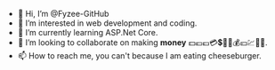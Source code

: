 - 👋 Hi, I’m @Fyzee-GitHub
- 👀 I’m interested in web development and coding.
- 🌱 I’m currently learning ASP.Net Core.
- 💞️ I’m looking to collaborate on making <b>money</b> 💵💶💷💳💲🤑💸💰💴💹💱🧧.
- 📫 How to reach me, you can't because I am eating cheeseburger.

<!---
Fyzee-GitHub/Fyzee-GitHub is a ✨ special ✨ repository because its `README.md` (this file) appears on your GitHub profile.
You can click the Preview link to take a look at your changes.
--->
